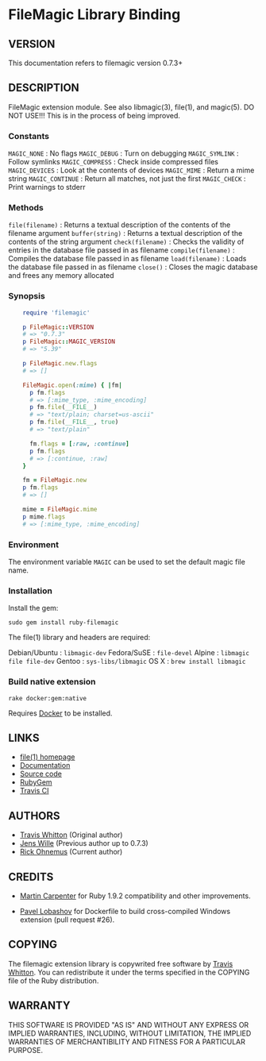 # FileMagic Library Binding

## VERSION

This documentation refers to filemagic version 0.7.3+

## DESCRIPTION

FileMagic extension module. See also libmagic(3), file(1), and magic(5).
DO NOT USE!!! This is in the process of being improved.

### Constants

`MAGIC_NONE`
:   No flags
`MAGIC_DEBUG`
:   Turn on debugging
`MAGIC_SYMLINK`
:   Follow symlinks
`MAGIC_COMPRESS`
:   Check inside compressed files
`MAGIC_DEVICES`
:   Look at the contents of devices
`MAGIC_MIME`
:   Return a mime string
`MAGIC_CONTINUE`
:   Return all matches, not just the first
`MAGIC_CHECK`
:   Print warnings to stderr


### Methods

`file(filename)`
:   Returns a textual description of the contents of the filename argument
`buffer(string)`
:   Returns a textual description of the contents of the string argument
`check(filename)`
:   Checks the validity of entries in the database file passed in as filename
`compile(filename)`
:   Compiles the database file passed in as filename
`load(filename)`
:   Loads the database file passed in as filename
`close()`
:   Closes the magic database and frees any memory allocated


### Synopsis

```ruby
    require 'filemagic'

    p FileMagic::VERSION
    # => "0.7.3"
    p FileMagic::MAGIC_VERSION
    # => "5.39"

    p FileMagic.new.flags
    # => []

    FileMagic.open(:mime) { |fm|
      p fm.flags
      # => [:mime_type, :mime_encoding]
      p fm.file(__FILE__)
      # => "text/plain; charset=us-ascii"
      p fm.file(__FILE__, true)
      # => "text/plain"

      fm.flags = [:raw, :continue]
      p fm.flags
      # => [:continue, :raw]
    }

    fm = FileMagic.new
    p fm.flags
    # => []

    mime = FileMagic.mime
    p mime.flags
    # => [:mime_type, :mime_encoding]
```

### Environment

The environment variable `MAGIC` can be used to set the default magic file
name.

### Installation

Install the gem:

    sudo gem install ruby-filemagic

The file(1) library and headers are required:

Debian/Ubuntu
:   `libmagic-dev`
Fedora/SuSE
:   `file-devel`
Alpine
:   `libmagic file file-dev`
Gentoo
:   `sys-libs/libmagic`
OS X
:   `brew install libmagic`


### Build native extension

    rake docker:gem:native

Requires [Docker](https://docker.com) to be installed.

## LINKS

* [file(1) homepage](https://www.darwinsys.com/file/)
* [Documentation](https://blackwinter.github.io/ruby-filemagic)
* [Source code](https://github.com/joast/ruby-filemagic)
* [RubyGem](https://rubygems.org/gems/ruby-filemagic)
* [Travis CI](https://travis-ci.org/blackwinter/ruby-filemagic)


## AUTHORS

* [Travis Whitton](mailto:tinymountain@gmail.com) (Original author)
* [Jens Wille](mailto:jens.wille@gmail.com) (Previous author up to 0.7.3)
* [Rick Ohnemus](mailto:rick_ohnemus@acm.org) (Current author)


## CREDITS

* [Martin Carpenter](mailto:mcarpenter@free.fr) for Ruby 1.9.2 compatibility
  and other improvements.

* [Pavel Lobashov](@ShockwaveNN) for Dockerfile to build cross-compiled
  Windows extension (pull request #26).


## COPYING

The filemagic extension library is copywrited free software by [Travis
Whitton](mailto:tinymountain@gmail.com). You can redistribute it under the
terms specified in the COPYING file of the Ruby distribution.

## WARRANTY

THIS SOFTWARE IS PROVIDED "AS IS" AND WITHOUT ANY EXPRESS OR IMPLIED
WARRANTIES, INCLUDING, WITHOUT LIMITATION, THE IMPLIED WARRANTIES OF
MERCHANTIBILITY AND FITNESS FOR A PARTICULAR PURPOSE.
